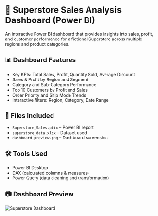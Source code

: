 # 🏬 Superstore Sales Analysis Dashboard (Power BI)

An interactive Power BI dashboard that provides insights into sales, profit, and customer performance for a fictional Superstore across multiple regions and product categories.

## 📊 Dashboard Features
- Key KPIs: Total Sales, Profit, Quantity Sold, Average Discount
- Sales & Profit by Region and Segment
- Category and Sub-Category Performance
- Top 10 Customers by Profit and Sales
- Order Priority and Ship Mode Trends
- Interactive filters: Region, Category, Date Range

## 📁 Files Included
- `Superstore_Sales.pbix` – Power BI report
- `superstore_data.xlsx` – Dataset used
- `dashboard_preview.png` – Dashboard screenshot

## 🛠 Tools Used
- Power BI Desktop
- DAX (calculated columns & measures)
- Power Query (data cleaning and transformation)

## 📷 Dashboard Preview

![Superstore Dashboard](dashboard_preview.png)
